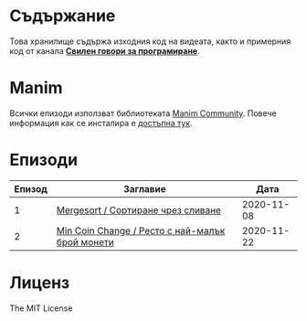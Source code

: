 # Съдържание

Това хранилище съдържа изходния код на видеата, както и примерния код от канала **[Свилен говори за програмиране](https://www.youtube.com/channel/UCrl-0TeAl2RW6RGNM-Q-VtQ)**.

# Manim

Всички епизоди използват библиотеката [Manim Community](https://github.com/ManimCommunity/manim). Повече информация как се инсталира е [достъпна тук](https://docs.manim.community/en/stable/installation.html).

# Eпизоди

| Епизод | Заглавие | Дата
|--------|----------| ----
| 1      | [Mergesort / Сортиране чрез сливане](https://www.youtube.com/watch?v=WY8ZN7ENAEI) | 2020-11-08 
| 2      | [Min Coin Change / Ресто с най-малък брой монети](https://www.youtube.com/watch?v=_guMZQQzkUE) | 2020-11-22 

# Лиценз

The MIT License
